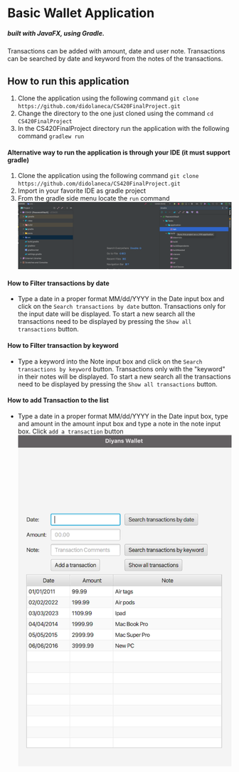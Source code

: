 # Basic Wallet Application 
#####     built with JavaFX, using Gradle.
Transactions can be added with amount, date and user note. Transactions can be searched by date and keyword from the notes of the transactions.
## How to run this application
1. Clone the application using the following command `git clone https://github.com/didolaneca/CS420FinalProject.git`
2. Change the directory to the one just cloned using the command `cd CS420FinalProject`
3. In the CS420FinalProject directory run the application with the following command `gradlew run`
#### Alternative way to run the application is through your IDE (**it must support gradle**)
1. Clone the application using the following command `git clone https://github.com/didolaneca/CS420FinalProject.git`
2. Import in your favorite IDE as gradle project
3. From the gradle side menu locate the `run` command ![ref](images/HowToRunTheApplication.png)

#### How to Filter transactions by date
* Type a date in a proper format MM/dd/YYYY in the Date input box and 
   click on the `Search transactions by date` button. Transactions  only for the input date
   will be displayed.
    To start a new search all the transactions need to be displayed by pressing the 
   `Show all transactions` button.
   
#### How to Filter transaction by keyword
* Type a keyword into the Note input box and click on 
   the `Search transactions by keyword` button. Transactions only with 
   the "keyword" in their notes will be displayed.
   To start a new search all the transactions need to be displayed by pressing the
   `Show all transactions` button.
  
#### How to add Transaction to the list
* Type a date in a proper format MM/dd/YYYY in the Date input box, 
   type and amount in the amount input box and type a note in the note input box. 
  Click `add a transaction` button ![walletGUI](/images/WalletGUI.png)